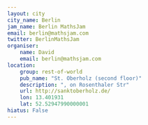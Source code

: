 ```yaml
---
layout: city                                           
city_name: Berlin                                                          
jam_name: Berlin MathsJam
email: berlin@mathsjam.com
twitter: BerlinMathsJam
organiser:
    name: David
    email: berlin@mathsjam.com
location:
    group: rest-of-world
    pub_name: "St. Oberholz (second floor)"
    description: ", on Rosenthaler Str"
    url: http://sanktoberholz.de/
    lon: 13.401931
    lat: 52.52947990000001
hiatus: False
---
```

